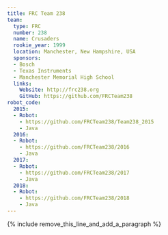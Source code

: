 ```yaml
---
title: FRC Team 238
team:
  type: FRC
  number: 238
  name: Crusaders
  rookie_year: 1999
  location: Manchester, New Hampshire, USA
  sponsors:
  - Bosch
  - Texas Instruments
  - Manchester Memorial High School
  links:
    Website: http://frc238.org
    GitHub: https://github.com/FRCTeam238
robot_code:
  2015:
  - Robot:
    - https://github.com/FRCTeam238/Team238_2015
    - Java
  2016:
  - Robot:
    - https://github.com/FRCTeam238/2016
    - Java
  2017:
  - Robot:
    - https://github.com/FRCTeam238/2017
    - Java
  2018:
  - Robot:
    - https://github.com/FRCTeam238/2018
    - Java
---
```


{% include remove_this_line_and_add_a_paragraph %}